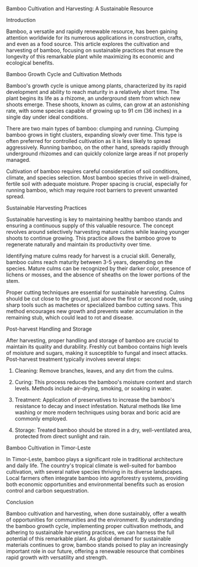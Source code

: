 Bamboo Cultivation and Harvesting: A Sustainable Resource

Introduction

Bamboo, a versatile and rapidly renewable resource, has been gaining attention worldwide for its numerous applications in construction, crafts, and even as a food source. This article explores the cultivation and harvesting of bamboo, focusing on sustainable practices that ensure the longevity of this remarkable plant while maximizing its economic and ecological benefits.

Bamboo Growth Cycle and Cultivation Methods

Bamboo's growth cycle is unique among plants, characterized by its rapid development and ability to reach maturity in a relatively short time. The plant begins its life as a rhizome, an underground stem from which new shoots emerge. These shoots, known as culms, can grow at an astonishing rate, with some species capable of growing up to 91 cm (36 inches) in a single day under ideal conditions.

There are two main types of bamboo: clumping and running. Clumping bamboo grows in tight clusters, expanding slowly over time. This type is often preferred for controlled cultivation as it is less likely to spread aggressively. Running bamboo, on the other hand, spreads rapidly through underground rhizomes and can quickly colonize large areas if not properly managed.

Cultivation of bamboo requires careful consideration of soil conditions, climate, and species selection. Most bamboo species thrive in well-drained, fertile soil with adequate moisture. Proper spacing is crucial, especially for running bamboo, which may require root barriers to prevent unwanted spread.

Sustainable Harvesting Practices

Sustainable harvesting is key to maintaining healthy bamboo stands and ensuring a continuous supply of this valuable resource. The concept revolves around selectively harvesting mature culms while leaving younger shoots to continue growing. This practice allows the bamboo grove to regenerate naturally and maintain its productivity over time.

Identifying mature culms ready for harvest is a crucial skill. Generally, bamboo culms reach maturity between 3-5 years, depending on the species. Mature culms can be recognized by their darker color, presence of lichens or mosses, and the absence of sheaths on the lower portions of the stem.

Proper cutting techniques are essential for sustainable harvesting. Culms should be cut close to the ground, just above the first or second node, using sharp tools such as machetes or specialized bamboo cutting saws. This method encourages new growth and prevents water accumulation in the remaining stub, which could lead to rot and disease.

Post-harvest Handling and Storage

After harvesting, proper handling and storage of bamboo are crucial to maintain its quality and durability. Freshly cut bamboo contains high levels of moisture and sugars, making it susceptible to fungal and insect attacks. Post-harvest treatment typically involves several steps:

1. Cleaning: Remove branches, leaves, and any dirt from the culms.

2. Curing: This process reduces the bamboo's moisture content and starch levels. Methods include air-drying, smoking, or soaking in water.

3. Treatment: Application of preservatives to increase the bamboo's resistance to decay and insect infestation. Natural methods like lime washing or more modern techniques using borax and boric acid are commonly employed.

4. Storage: Treated bamboo should be stored in a dry, well-ventilated area, protected from direct sunlight and rain.

Bamboo Cultivation in Timor-Leste

In Timor-Leste, bamboo plays a significant role in traditional architecture and daily life. The country's tropical climate is well-suited for bamboo cultivation, with several native species thriving in its diverse landscapes. Local farmers often integrate bamboo into agroforestry systems, providing both economic opportunities and environmental benefits such as erosion control and carbon sequestration.

Conclusion

Bamboo cultivation and harvesting, when done sustainably, offer a wealth of opportunities for communities and the environment. By understanding the bamboo growth cycle, implementing proper cultivation methods, and adhering to sustainable harvesting practices, we can harness the full potential of this remarkable plant. As global demand for sustainable materials continues to grow, bamboo stands poised to play an increasingly important role in our future, offering a renewable resource that combines rapid growth with versatility and strength.